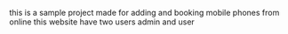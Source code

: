 this is a sample project made for adding and booking mobile phones from online
this website have two users admin and user 
